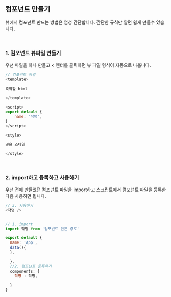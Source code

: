 ## 컴포넌트 만들기

뷰에서 컴포넌트 만드는 방법은 엄청 간단합니다. 간단한 규칙만 알면 쉽게 만들수 있습니다.

<br />

### 1. 컴포넌트 뷰파일 만들기

우선 파일을 하나 만들고 < 엔터를 클릭하면 뷰 파일 형식이 자동으로 나옵니다. 

```js
// 컴포넌트 파일
<template>

축약할 html

</template>

<script>
export default {
    name: "작명",
}
</script>

<style>

넣을 스타일

</style>
```

<br />

### 2. import하고 등록하고 사용하기

우선 전에 만들었던 컴포넌트 파일을 import하고 스크립트에서 컴포넌트 파일을 등록한다음 사용하면 됩니다.

```js
// 3. 사용하기
<작명 />


// 1. import
import 작명 from '컴포넌트 만든 경로'

export default {
  name: 'App',
  data(){
  },
 
  },
  //2. 컴포넌트 등록하기
  components: {
    작명 : 작명,
   
  }
}
```

<br />
